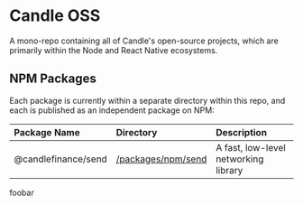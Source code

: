 # Candle OSS

A mono-repo containing all of Candle's open-source projects, which are primarily within the Node and React Native ecosystems.

## NPM Packages

Each package is currently within a separate directory within this repo, and each is published as an independent package on NPM:

| Package Name        | Directory                               | Description                          |
| :------------------ | :-------------------------------------- | :----------------------------------- |
| @candlefinance/send | [/packages/npm/send](packages/npm/send) | A fast, low-level networking library |
foobar
